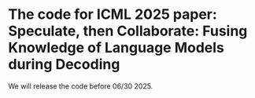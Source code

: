 # The code for ICML 2025 paper: Speculate, then Collaborate: Fusing Knowledge of Language Models during Decoding

We will release the code before 06/30 2025.
